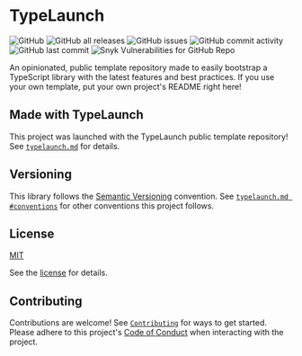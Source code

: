 # TypeLaunch

![GitHub](https://img.shields.io/github/license/ben-laird/typelaunch) ![GitHub all releases](https://img.shields.io/github/downloads/ben-laird/typelaunch/total) ![GitHub issues](https://img.shields.io/github/issues-raw/ben-laird/typelaunch) ![GitHub commit activity](https://img.shields.io/github/commit-activity/m/ben-laird/typelaunch) ![GitHub last commit](https://img.shields.io/github/last-commit/ben-laird/typelaunch) ![Snyk Vulnerabilities for GitHub Repo](https://img.shields.io/snyk/vulnerabilities/github/ben-laird/typelaunch)

An opinionated, public template repository made to easily bootstrap a TypeScript library with the latest features and best practices. If you use your own template, put your own project's README right here!

## Made with TypeLaunch

This project was launched with the TypeLaunch public template repository! See [`typelaunch.md`](typelaunch/typelaunch.md) for details.

## Versioning

This library follows the [Semantic Versioning](https://semver.org) convention. See [`typelaunch.md #conventions`](typelaunch/typelaunch.md#conventions) for other conventions this project follows.

## License

[MIT](https://choosealicense.com/licenses/mit/)

See the [license](.github/LICENSE) for details.

## Contributing

Contributions are welcome! See [`Contributing`](.github/CONTRIBUTING.md) for ways to get started. Please adhere to this project's [Code of Conduct](.github/CODE_OF_CONDUCT.md) when interacting with the project.
